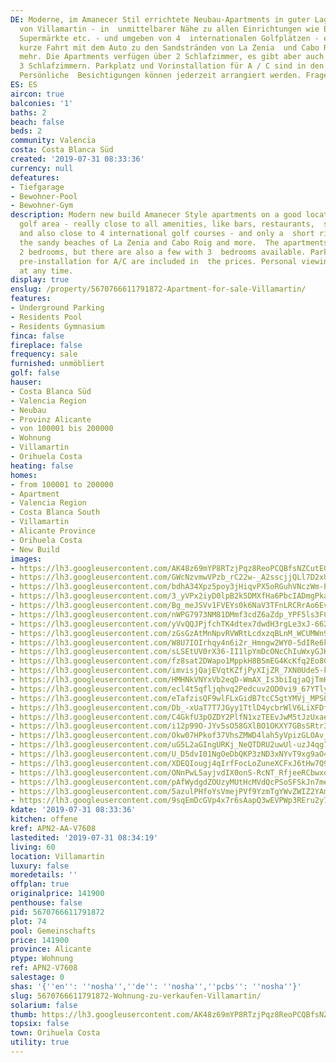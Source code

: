 ```yaml
---
DE: Moderne, im Amanecer Stil errichtete Neubau-Apartments in guter Lage im Golfgebiet
  von Villamartin - in  unmittelbarer Nähe zu allen Einrichtungen wie Bars, Restaurants,
  Supermärkte etc. - und umgeben von 4  internationalen Golfplätzen - ebenso nur eine
  kurze Fahrt mit dem Auto zu den Sandstränden von La Zenia  und Cabo Roig und anderen
  mehr. Die Apartments verfügen über 2 Schlafzimmer, es gibt aber auch einige  mit
  3 Schlafzimmern. Parkplatz und Vorinstallation für A / C sind in den Preisen enthalten.
  Persönliche  Besichtigungen können jederzeit arrangiert werden. Fragen Sie uns.
ES: ES
aircon: true
balconies: '1'
baths: 2
beach: false
beds: 2
community: Valencia
costa: Costa Blanca Süd
created: '2019-07-31 08:33:36'
currency: null
defeatures:
- Tiefgarage
- Bewohner-Pool
- Bewohner-Gym
description: Modern new build Amanecer Style apartments on a good location in the  Villamartin
  golf area - really close to all amenities, like bars, restaurants,  supermarkets,
  and also close to 4 international golf courses - and only a  short ride by car to
  the sandy beaches of La Zenia and Cabo Roig and more.  The apartments comes with
  2 bedrooms, but there are also a few with 3  bedrooms available. Parking space and
  pre-installation for A/C are included in  the prices. Personal viewings can be arranged
  at any time.
display: true
enslug: /property/5670766611791872-Apartment-for-sale-Villamartin/
features:
- Underground Parking
- Residents Pool
- Residents Gymnasium
finca: false
fireplace: false
frequency: sale
furnished: unmöbliert
golf: false
hauser:
- Costa Blanca Süd
- Valencia Region
- Neubau
- Provinz Alicante
- von 100001 bis 200000
- Wohnung
- Villamartin
- Orihuela Costa
heating: false
homes:
- from 100001 to 200000
- Apartment
- Valencia Region
- Costa Blanca South
- Villamartin
- Alicante Province
- Orihuela Costa
- New Build
images:
- https://lh3.googleusercontent.com/AK48z69mYP8RTzjPqz8ReoPCQBfsNZCutEGb8b3sdO02PWJESvhl7T8nTXfiPA1iurM-VFqM4eaA0jA1ZxU=w640-rj-e30-l100
- https://lh3.googleusercontent.com/GWcNzvmwVPzb_rC22w-_A2sscjjQLl7D2xUW2hXKQ2yqfrHJyDe6Zit96dX9FW8WoxmhWwueHMSUynxxDMSs=w640-rj-e30-l100
- https://lh3.googleusercontent.com/bdhA34Xpz5poy3jHiqvPX5oRGuhVNczWm-Eqvb-YF1C8Jpigc7CkPSzKwmAkx2B4kpgwum38fklw_9YoBOgNlA=w640-rj-e30-l100
- https://lh3.googleusercontent.com/3_yVPx2iyD0lpB2k5DMXfHa6PbcIADmgPkaAEHIbRi-RwGpszBZhNRnl13c9mApv4pvA5qial_9e_zGvJxE7Bw=w640-rj-e30-l100
- https://lh3.googleusercontent.com/Bg_meJSVv1FVEYs0k6NaV3TFnLRCRrAo6Evq9ClJn8oNo661ZdKYKnhUoYXDKxeQUIPHpS0PxYwAhpuY6J5Y=w640-rj-e30-l100
- https://lh3.googleusercontent.com/nWPG7973NM81DMmf3cdZ6aZdp_YPF5ls3FCKq87QD9cyr6pkrshnTERTUt99dp9m-yTZYeGI5-enmALX9be6=w640-rj-e30-l100
- https://lh3.googleusercontent.com/yVvQQJPjfchTK4dtex7dwdH3rgLe3xJ-662wo9mjGtWcxbsLj-FjfKedh_RLv_TLhUJmxXaj4zsPZs6_yYApPg=w640-rj-e30-l100
- https://lh3.googleusercontent.com/zGsGzAtMnNpvRVWRtLcdxzqBLnM_WCUMWn9PTdvivitSh8uhhxzrK58IKXB1GqPDyvYpukcaH90NhNXkDS-p=w640-rj-e30-l100
- https://lh3.googleusercontent.com/W8U7IOIrhqy4n6i2r_Hmngw2WY0-5dIRe6k0tFyljzAj9PuxqWrp0LJ_7Qie--1743FeIoNp-X_xY0mKKsav=w640-rj-e30-l100
- https://lh3.googleusercontent.com/sLSEtUV0rX36-II1lpYmDcONcChIuWxyGJKJlBI2fHZ-qxMiox3U0DW-mfqwAQc235a5GtnIhbkVowLBQpr2=w640-rj-e30-l100
- https://lh3.googleusercontent.com/fz8sat2DWapo1MppkH8BSmEG4KcKfq2Eo8GHS_EIWd99MLv88bzWY4gdx9ql_pyqYVeY-nxxd98C3MQ-EzM=w640-rj-e30-l100
- https://lh3.googleusercontent.com/imvisjQajEVqtKZfjPyXIjZR_7XN0Ude5-kbuoWXzCTlQWfcVBmUyUcJw7BPxF8U9_x_B5Rfpu_FbbdGv3o=w640-rj-e30-l100
- https://lh3.googleusercontent.com/HMHNkVNYxVb2eqD-WmAX_Is3biIqjaQjTmH4yUPN5J0CBPrM5lgrtDwgLttqOOFPkNjOqHPXJKjNxJW63dw=w640-rj-e30-l100
- https://lh3.googleusercontent.com/ecl4t5qfljqhvq2Pedcuv2OD0vi9_67YTlykBKK75Z0nAUGdL2EuiZJ8NabLxozxdgigPyWG15KzHaevj06vUw=w640-rj-e30-l100
- https://lh3.googleusercontent.com/eTafzisQF9wlFLxGidB7tcC5gtYMVj_MPS0iPLxUtF3-NVeBUUum8HidIG8P3Xdwp-GpzBKGYVbbsMdQgd_O=w640-rj-e30-l100
- https://lh3.googleusercontent.com/Db_-xUaT7T7JGyy1TtlD4ycbrWlV6LiXFDfPA8PqVWWOvKN8tZj5ABsvMk6geTfEl8fvgcibncyE7JBozkRM=w640-rj-e30-l100
- https://lh3.googleusercontent.com/C4GkfU3pOZDY2PlfN1xzTEEvJwM5tJzUxaessXRFMmw15p47k3Lvdew-HO8xI6Dtno5Kkp0WHdD3GUpPpqs=w640-rj-e30-l100
- https://lh3.googleusercontent.com/i12p99O-JYv5sO58GXlBO1OKXY7GBsSRtr3el-7tyZ5zmmA7FG7LUgUUnaq0KGstXp1z9VuXD9eZxGHDP1hi=w640-rj-e30-l100
- https://lh3.googleusercontent.com/Okw07HPkof37VhsZMWD4lah5yVpizGLOAv_0eu9pz-Oni0zOBXnWnrwZogzd-5k2HoDD5QizXNTXqLgD6yYA=w640-rj-e30-l100
- https://lh3.googleusercontent.com/uG5L2aGIngURKj_NeQTDRU2uwUl-uzJ4qg7u2g8U0bOsSFEf2jXLblEcxy84YhTOS5MJ22GPEOfC40BIMbtV=w640-rj-e30-l100
- https://lh3.googleusercontent.com/U_D5dvI01NgOeDbQKP3zND3xNYvT9xg9aO4EScTVaA6-vNqBD9TriKIxRsyK67feQuqyjl2g7mSuZ61t8USt=w640-rj-e30-l100
- https://lh3.googleusercontent.com/XDEQIougj4qIrfFocLoZuneXCFxJ6tHw7Q9jkM3wwCvdy34GbqjxSjlHa2xXKFqRNIMVSET8ti2wg2bdracdMg=w640-rj-e30-l100
- https://lh3.googleusercontent.com/ONnPwL5ayjvdIX0onS-RcNT_RfjeeRCbwxqBLqknYTFMVdc4IhhMmMp5nXNj_fRdQRsADEK_LpwJBM16W8c=w640-rj-e30-l100
- https://lh3.googleusercontent.com/pAfWydgdZOUzyMUtHcMVdQcPSoSFSkJn7me2hXwnHbWWxWi2dBzF9L_8sMw5xP3w6qSJ5EqVN9P3qJ17Fw=w640-rj-e30-l100
- https://lh3.googleusercontent.com/5azulPHfoYsVmejPVf9YzmTgYWvZWIZ2YAm-soNdYgYaS9T9_uQA3fc8sWDP0qXF-0ZxzCuXZeelsMinhxeHfw=w640-rj-e30-l100
- https://lh3.googleusercontent.com/9sqEmDcGVp4x7r6sAapQ3wEVPWp3REru2y7ZZkPiWzWiF7LkFau4jus2YYnHGtwfL8q2DgrRr4ukm_GG6QHd=w640-rj-e30-l100
kdate: '2019-07-31 08:33:36'
kitchen: offene
kref: APN2-AA-V7608
lastedited: '2019-07-31 08:34:19'
living: 60
location: Villamartin
luxury: false
moredetails: ''
offplan: true
originalprice: 141900
penthouse: false
pid: 5670766611791872
plot: 74
pool: Gemeinschafts
price: 141900
province: Alicante
ptype: Wohnung
ref: APN2-V7608
salestage: 0
shas: '{''en'': ''nosha'',''de'': ''nosha'',''pcbs'': ''nosha''}'
slug: 5670766611791872-Wohnung-zu-verkaufen-Villamartin/
solarium: false
thumb: https://lh3.googleusercontent.com/AK48z69mYP8RTzjPqz8ReoPCQBfsNZCutEGb8b3sdO02PWJESvhl7T8nTXfiPA1iurM-VFqM4eaA0jA1ZxU=w400-h240-n-rj-e30-l100
topsix: false
town: Orihuela Costa
utility: true
---
```


